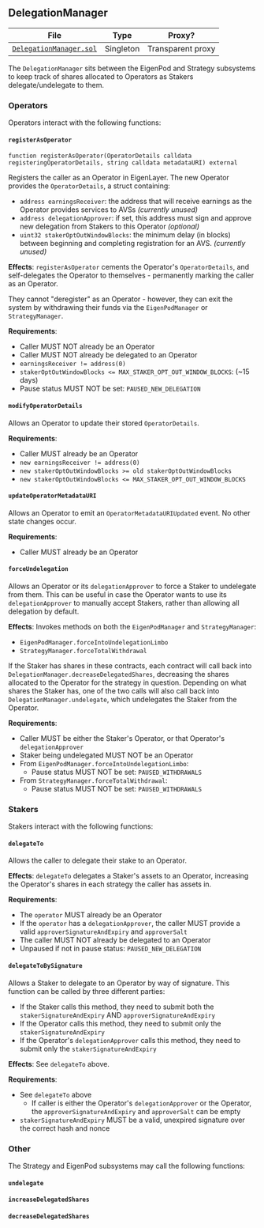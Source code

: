 ## DelegationManager

| File | Type | Proxy? |
| -------- | -------- | -------- |
| [`DelegationManager.sol`](#TODO) | Singleton | Transparent proxy |

The `DelegationManager` sits between the EigenPod and Strategy subsystems to keep track of shares allocated to Operators as Stakers delegate/undelegate to them.

### Operators

Operators interact with the following functions:

#### `registerAsOperator`

```solidity
function registerAsOperator(OperatorDetails calldata registeringOperatorDetails, string calldata metadataURI) external
```

Registers the caller as an Operator in EigenLayer. The new Operator provides the `OperatorDetails`, a struct containing:
* `address earningsReceiver`: the address that will receive earnings as the Operator provides services to AVSs *(currently unused)*
* `address delegationApprover`: if set, this address must sign and approve new delegation from Stakers to this Operator *(optional)*
* `uint32 stakerOptOutWindowBlocks`: the minimum delay (in blocks) between beginning and completing registration for an AVS. *(currently unused)*

**Effects**: `registerAsOperator` cements the Operator's `OperatorDetails`, and self-delegates the Operator to themselves - permanently marking the caller as an Operator.

They cannot "deregister" as an Operator - however, they can exit the system by withdrawing their funds via the `EigenPodManager` or `StrategyManager`.

**Requirements**:
* Caller MUST NOT already be an Operator
* Caller MUST NOT already be delegated to an Operator
* `earningsReceiver != address(0)`
* `stakerOptOutWindowBlocks <= MAX_STAKER_OPT_OUT_WINDOW_BLOCKS`: (~15 days)
* Pause status MUST NOT be set: `PAUSED_NEW_DELEGATION`

#### `modifyOperatorDetails`

Allows an Operator to update their stored `OperatorDetails`.

**Requirements**:
* Caller MUST already be an Operator
* `new earningsReceiver != address(0)`
* `new stakerOptOutWindowBlocks >= old stakerOptOutWindowBlocks`
* `new stakerOptOutWindowBlocks <= MAX_STAKER_OPT_OUT_WINDOW_BLOCKS`

#### `updateOperatorMetadataURI`

Allows an Operator to emit an `OperatorMetadataURIUpdated` event. No other state changes occur.

**Requirements**:
* Caller MUST already be an Operator

#### `forceUndelegation`

Allows an Operator or its `delegationApprover` to force a Staker to undelegate from them. This can be useful in case the Operator wants to use its `delegationApprover` to manually accept Stakers, rather than allowing all delegation by default.

**Effects**: Invokes methods on both the `EigenPodManager` and `StrategyManager`:
* `EigenPodManager.forceIntoUndelegationLimbo`
* `StrategyManager.forceTotalWithdrawal`

If the Staker has shares in these contracts, each contract will call back into `DelegationManager.decreaseDelegatedShares`, decreasing the shares allocated to the Operator for the strategy in question. Depending on what shares the Staker has, one of the two calls will also call back into `DelegationManager.undelegate`, which undelegates the Staker from the Operator.

**Requirements**:
* Caller MUST be either the Staker's Operator, or that Operator's `delegationApprover`
* Staker being undelegated MUST NOT be an Operator
* From `EigenPodManager.forceIntoUndelegationLimbo`:
    * Pause status MUST NOT be set: `PAUSED_WITHDRAWALS`
* From `StrategyManager.forceTotalWithdrawal`:
    * Pause status MUST NOT be set: `PAUSED_WITHDRAWALS`

### Stakers

Stakers interact with the following functions:

#### `delegateTo`

Allows the caller to delegate their stake to an Operator.

**Effects**: `delegateTo` delegates a Staker's assets to an Operator, increasing the Operator's shares in each strategy the caller has assets in.

**Requirements**:
* The `operator` MUST already be an Operator
* If the `operator` has a `delegationApprover`, the caller MUST provide a valid `approverSignatureAndExpiry` and `approverSalt`
* The caller MUST NOT already be delegated to an Operator
* Unpaused if not in pause status: `PAUSED_NEW_DELEGATION`

#### `delegateToBySignature`

Allows a Staker to delegate to an Operator by way of signature. This function can be called by three different parties:
* If the Staker calls this method, they need to submit both the `stakerSignatureAndExpiry` AND `approverSignatureAndExpiry`
* If the Operator calls this method, they need to submit only the `stakerSignatureAndExpiry`
* If the Operator's `delegationApprover` calls this method, they need to submit only the `stakerSignatureAndExpiry`

**Effects**: See `delegateTo` above.

**Requirements**:
* See `delegateTo` above
    * If caller is either the Operator's `delegationApprover` or the Operator, the `approverSignatureAndExpiry` and `approverSalt` can be empty
* `stakerSignatureAndExpiry` MUST be a valid, unexpired signature over the correct hash and nonce

### Other

The Strategy and EigenPod subsystems may call the following functions:

#### `undelegate`

#### `increaseDelegatedShares`

#### `decreaseDelegatedShares`
